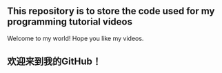 ## This repository is to store the code used for my programming tutorial videos

Welcome to my world! Hope you like my videos.

## 欢迎来到我的GitHub！




